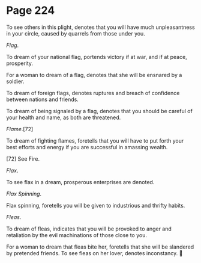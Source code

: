 # Page 224
To see others in this plight, denotes that you will have much unpleasantness
in your circle, caused by quarrels from those under you.


_Flag_.


To dream of your national flag, portends victory if at war,
and if at peace, prosperity.


For a woman to dream of a flag, denotes that she will be ensnared
by a soldier.


To dream of foreign flags, denotes ruptures and breach of confidence
between nations and friends.


To dream of being signaled by a flag, denotes that you should be careful
of your health and name, as both are threatened.


_Flame_.[72]


To dream of fighting flames, foretells that you will have to put forth
your best efforts and energy if you are successful in amassing wealth.



[72] See Fire.


_Flax_.


To see flax in a dream, prosperous enterprises are denoted.


_Flax Spinning_.


Flax spinning, foretells you will be given to industrious and thrifty habits.


_Fleas_.


To dream of fleas, indicates that you will be provoked to anger
and retaliation by the evil machinations of those close to you.


For a woman to dream that fleas bite her, foretells that she will be slandered
by pretended friends. To see fleas on her lover, denotes inconstancy.
